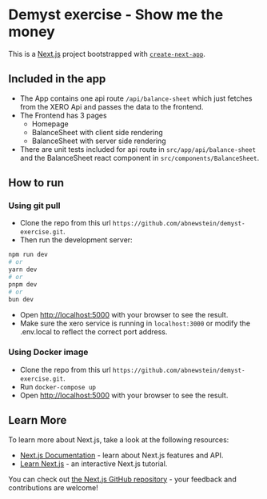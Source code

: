 # Demyst exercise - Show me the money

This is a [Next.js](https://nextjs.org) project bootstrapped with [`create-next-app`](https://nextjs.org/docs/app/api-reference/cli/create-next-app).

## Included in the app

- The App contains one api route `/api/balance-sheet` which just fetches from the XERO Api and passes the data to the frontend.
- The Frontend has 3 pages
  - Homepage
  - BalanceSheet with client side rendering
  - BalanceSheet with server side rendering
- There are unit tests included for api route in `src/app/api/balance-sheet` and the BalanceSheet react component in `src/components/BalanceSheet`.

## How to run

### Using git pull

- Clone the repo from this url `https://github.com/abnewstein/demyst-exercise.git`.
- Then run the development server:

```bash
npm run dev
# or
yarn dev
# or
pnpm dev
# or
bun dev
```

- Open [http://localhost:5000](http://localhost:5000) with your browser to see the result.
- Make sure the xero service is running in `localhost:3000` or modify the .env.local to reflect the correct port address.

### Using Docker image

- Clone the repo from this url `https://github.com/abnewstein/demyst-exercise.git`.
- Run `docker-compose up`
- Open [http://localhost:5000](http://localhost:5000) with your browser to see the result.

## Learn More

To learn more about Next.js, take a look at the following resources:

- [Next.js Documentation](https://nextjs.org/docs) - learn about Next.js features and API.
- [Learn Next.js](https://nextjs.org/learn) - an interactive Next.js tutorial.

You can check out [the Next.js GitHub repository](https://github.com/vercel/next.js) - your feedback and contributions are welcome!
